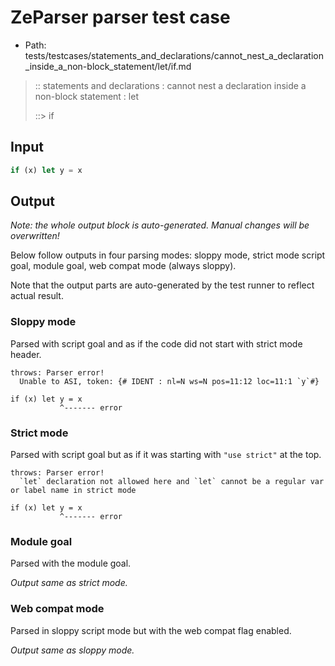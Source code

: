 # ZeParser parser test case

- Path: tests/testcases/statements_and_declarations/cannot_nest_a_declaration_inside_a_non-block_statement/let/if.md

> :: statements and declarations : cannot nest a declaration inside a non-block statement : let
>
> ::> if

## Input


`````js
if (x) let y = x
`````

## Output

_Note: the whole output block is auto-generated. Manual changes will be overwritten!_

Below follow outputs in four parsing modes: sloppy mode, strict mode script goal, module goal, web compat mode (always sloppy).

Note that the output parts are auto-generated by the test runner to reflect actual result.

### Sloppy mode

Parsed with script goal and as if the code did not start with strict mode header.

`````
throws: Parser error!
  Unable to ASI, token: {# IDENT : nl=N ws=N pos=11:12 loc=11:1 `y`#}

if (x) let y = x
           ^------- error
`````

### Strict mode

Parsed with script goal but as if it was starting with `"use strict"` at the top.

`````
throws: Parser error!
  `let` declaration not allowed here and `let` cannot be a regular var or label name in strict mode

if (x) let y = x
           ^------- error
`````


### Module goal

Parsed with the module goal.

_Output same as strict mode._

### Web compat mode

Parsed in sloppy script mode but with the web compat flag enabled.

_Output same as sloppy mode._
